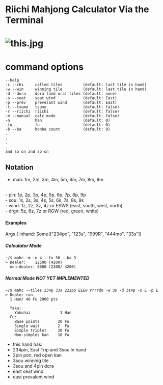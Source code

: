 
# Riichi Mahjong Calculator Via the Terminal

# ![this.jpg](https://c.tenor.com/xfbt6ap9IYIAAAAC/tenor.gif)
command options
===============

```
--help
-c --chi     called tiles         (default: last tile in hand)
-w --win     winning tile         (default: last tile in hand)
-d --dora    dora (and ura) tiles (default: none)
-s --seat    seat wind            (default: East)
-p --prev    prevelant wind       (default: East)
-t --tsumo   tsumo                (default: false)
-r --riichi  riichi               (default: false)
-m --manual  calc mode            (default: false)
-n           han                  (default: 0)
-fu          fu                   (default: 0)
-b --ba      honba count          (default: 0)
.
.
.
.
and so on and so on 
```

Notation
-------
- man:  1m, 2m, 3m, 4m, 5m, 6m, 7m, 8m, 9m
<br>
- pin:  1p, 2p, 3p, 4p, 5p, 6p, 7p, 8p, 9p
<br>
- sou:  1s, 2s, 3s, 4s, 5s, 6s, 7s, 8s, 9s
<br>
- wind: 1z, 2z, 3z, 4z or ESWS (east, south, west, north)
<br>
- drgn: 5z, 6z, 7z or RGW (red, green, white) 
<br>


#### Examples
Args { inhand: Some(["234po", "123s", "999R", "444mo", "33s"])

##### Calculator Mode
```
~/$ mahc -m -n 4 --fu 30 --ba 3
> Dealer:    12500 (4200) 
  non-dealer: 8600 (2300/ 4200)
```



##### Normal Mode NOT YET IMPLEMENTED
```
~/$ mahc --tiles 234p 33s 222po EEEw rrrrdo -w 3s -d 3s4p -s E -p E
> Dealer ron
  1 Han/ 40 Fu 2000 pts 

  Yaku: 
    Yakuhai             1 Han 
  Fu:
    Base points        20 Fu
    Single wait        2  Fu
    Simple triplet     20 Fu
    Non-simples kan    16 Fu
```

- this hand has:
- 234pin, East Trip and 3sou in hand <br>
- 2pin pon, red open kan <br>
- 3sou winning tile <br>
- 3sou and 4pin dora <br>
- east seat wind <br>
- east prevalent wind <br>

